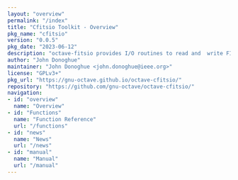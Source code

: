 ```yaml
---
layout: "overview"
permalink: "/index"
title: "Cfitsio Toolkit - Overview"
pkg_name: "cfitsio"
version: "0.0.5"
pkg_date: "2023-06-12"
description: "octave-fitsio provides I/O routines to read and  write FITS (Flexible Image Transport System) files."
author: "John Donoghue"
maintainer: "John Donoghue <john.donoghue@ieee.org>"
license: "GPLv3+"
pkg_url: "https://gnu-octave.github.io/octave-cfitsio/"
repository: "https://github.com/gnu-octave/octave-cfitsio/"
navigation:
- id: "overview"
  name: "Overview"
- id: "Functions"
  name: "Function Reference"
  url: "/functions"
- id: "news"
  name: "News"
  url: "/news"
- id: "manual"
  name: "Manual"
  url: "/manual"
---
```

